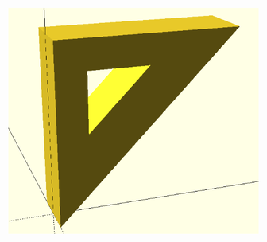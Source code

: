 ![image](https://github.com/frankyhub/openscad-Beispiele/blob/master/021%20Ppolyhedron_Beispiel/021%20Polyhedron_Beispiel.png)

